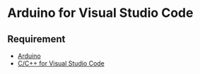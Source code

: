 # Arduino for Visual Studio Code

## Requirement 

- [Arduino](https://www.arduino.cc/)
- [C/C++ for Visual Studio Code](https://marketplace.visualstudio.com/items?itemName=ms-vscode.cpptools)
